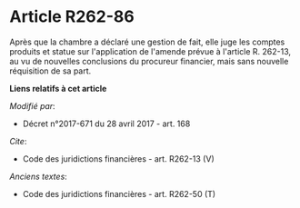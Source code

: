# Article R262-86

Après que la chambre a déclaré une gestion de fait, elle juge les comptes produits et statue sur l'application de l'amende
prévue à l'article R. 262-13, au vu de nouvelles conclusions du procureur financier, mais sans nouvelle réquisition de sa
part.

**Liens relatifs à cet article**

_Modifié par_:

  - Décret n°2017-671 du 28 avril 2017 - art. 168

_Cite_:

  - Code des juridictions financières - art. R262-13 (V)

_Anciens textes_:

  - Code des juridictions financières - art. R262-50 (T)
